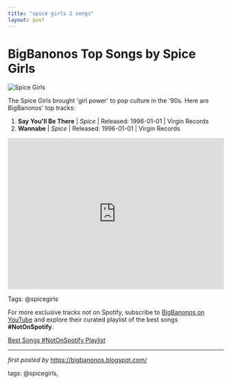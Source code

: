 ```yaml
---
title: "spice girls 2 songs"
layout: post
---
```

<h1>BigBanonos Top Songs by Spice Girls</h1>
<img src="https://www.thisdayinmusic.com/wp-content/uploads/1972/08/MicrosoftTeams-image-2.webp" alt="Spice Girls"> <p>The Spice Girls brought 'girl power' to pop culture in the '90s. Here are BigBanonos' top tracks:</p> <ol> <li><strong>Say You'll Be There</strong> | <em>Spice</em> | Released: 1996-01-01 | Virgin Records</li> <li><strong>Wannabe</strong> | <em>Spice</em> | Released: 1996-01-01 | Virgin Records</li>
</ol> <div> <iframe src="https://open.spotify.com/embed/playlist/2uuHdWTAKsE47AilWYwiSp?utm_source=generator" width="100%" height="352" frameborder="0" allow="autoplay; clipboard-write; encrypted-media; fullscreen; picture-in-picture" loading="lazy"></iframe>
</div>
<p>Tags: @spicegirls</p>


<!--Subscribe and Playlist Links-->
<div>
    <p>For more exclusive tracks not on Spotify, subscribe to <a href="https://www.youtube.com/@BigBanonos" target="_blank">BigBanonos on YouTube</a> and explore their curated playlist of the best songs <strong>#NotOnSpotify</strong>.</p>
    <p><a href="https://www.youtube.com/playlist?list=PLtuNtuTatqI0kFahUCbtbfenC_ET5O_tr" target="_blank">Best Songs #NotOnSpotify Playlist<br /></a></p></div>

<hr />

<p><em>first posted by</em> <a href="https://bigbanonos.blogspot.com/" rel="noopener" target="_new">https://bigbanonos.blogspot.com/</a></p>

<p>tags: @spicegirls,</p>
